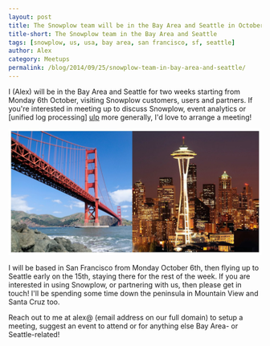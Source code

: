 ```yaml
---
layout: post
title: The Snowplow team will be in the Bay Area and Seattle in October - get in touch if you'd like to meet
title-short: The Snowplow team in the Bay Area and Seattle
tags: [snowplow, us, usa, bay area, san francisco, sf, seattle]
author: Alex
category: Meetups
permalink: /blog/2014/09/25/snowplow-team-in-bay-area-and-seattle/
---
```


I (Alex) will be in the Bay Area and Seattle for two weeks starting from Monday 6th October, visiting Snowplow customers, users and partners. If you're interested in meeting up to discuss Snowplow, event analytics or [unified log processing] [ulp] more generally, I'd love to arrange a meeting!

![sf-seattle](/assets/img/blog/2014/09/team-in-sf-seattle.jpg)

I will be based in San Francisco from Monday October 6th, then flying up to Seattle early on the 15th, staying there for the rest of the week. If you are interested in using Snowplow, or partnering with us, then please get in touch! I'll be spending some time down the peninsula in Mountain View and Santa Cruz too.

Reach out to me at alex@ (email address on our full domain) to setup a meeting, suggest an event to attend or for anything else Bay Area- or Seattle-related!

[ulp]: http://manning.com/dean/
